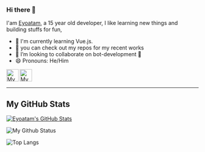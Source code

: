 ### Hi there 👋

I'am [Eyoatam](https://www.gitub.com/eyoatam), a 15 year old developer, I like learning new things
 and building stuffs for fun,
 
- 🌱 I'm currently learning Vue.js. 
- 🔭 you can check out my repos for my recent works 
- 👯 I’m looking to collaborate on bot-development 🤖 
- 😄 Pronouns: He/Him


 <!-- Github doesn’t allow Target="_blank" on '.md' files-->
<a href="https://codepen.io/Eyoatam">
  <img width="32" align="left"
     alt="My GitHub profile"
     src="https://cdn.jsdelivr.net/npm/simple-icons@v3/icons/codepen.svg">
</a>
<a href="https://www.instagram.com/eyoatam.codes">
  <img width="32" align="left"
     alt="My Instagram profile"
     src="https://cdn.jsdelivr.net/npm/simple-icons@v3/icons/instagram.svg">
</a>
<br><br>
<hr/>


## My GitHub Stats

<a href="https://github.com/Eyoatam/Eyoatam" target="_blank">
  <img align="center" src="https://github-readme-stats.vercel.app/api?username=Eyoatam&count_private=false&show_icons=tru&line_height=27&title_color=fff&text_color=9e9e9e&icon_color=008cff&bg_color=151515" alt="Eyoatam's GitHub Stats" />
</a>

![My Github Status](https://github-readme-stats.vercel.app/api?username=Eyoatam&count_private=false&show_icons=tru&line_height=27&title_color=fff&text_color=9e9e9e&icon_color=008cff&bg_color=151515)

![Top Langs](https://github-readme-stats.vercel.app/api/top-langs/?username=Eyoatam&layout=compact&title_color=fff&text_color=9e9e9e&icon_color=008cff&bg_color=151515)

<!--[![eyoatam's wakatime stats](https://github-readme-stats.vercel.app/api/wakatime?username=Eyoatam&title_color=fff&text_color=9e9e9e&icon_color=008cff&bg_color=151515)](https://github.com/anuraghazra/github-readme-stats)-->
